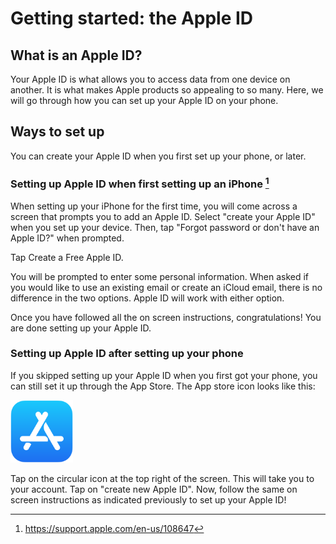# Getting started: the Apple ID

## What is an Apple ID?

Your Apple ID is what allows you to access data from one device on another. It is what makes Apple products so appealing to so many. Here, we will go through how you can set up your Apple ID on your phone. 

## Ways to set up

You can create your Apple ID when you first set up your phone, or later.

### Setting up Apple ID when first setting up an iPhone [^1]

When setting up your iPhone for the first time, you will come across a screen that prompts you to add an Apple ID. Select "create your Apple ID" when you set up your device. Then, tap "Forgot password or don't have an Apple ID?" when prompted. 

Tap Create a Free Apple ID.

You will be prompted to enter some personal information. When asked if you would like to use an existing email or create an iCloud email, there is no difference in the two options. Apple ID will work with either option. 

Once you have followed all the on screen instructions, congratulations! You are done setting up your Apple ID. 

### Setting up Apple ID after setting up your phone

If you skipped setting up your Apple ID when you first got your phone, you can still set it up through the App Store. The App store icon looks like this:

<img title="" src="images/app-store-icon.png" alt="" width="100" height="100" data-align="center">

Tap on the circular icon at the top right of the screen. This will take you to your account. Tap on "create new Apple ID". Now, follow the same on screen instructions as indicated previously to set up your Apple ID!

[^1]: https://support.apple.com/en-us/108647